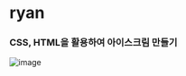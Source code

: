 <h1>ryan</h1>

<h3>CSS, HTML을 활용하여 아이스크림 만들기</h3>

![image](https://github.com/leeyongha2006/Javascript-project/assets/126844590/8ed21611-8f58-450c-a146-970ea79af4e2)
